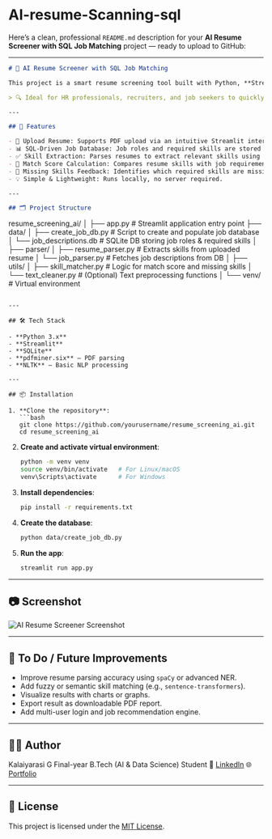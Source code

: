 # AI-resume-Scanning-sql
Here’s a clean, professional `README.md` description for your **AI Resume Screener with SQL Job Matching** project — ready to upload to GitHub:

---

```markdown
# 🧠 AI Resume Screener with SQL Job Matching

This project is a smart resume screening tool built with Python, **Streamlit**, and **SQLite**. It allows users to upload their resumes in PDF format and evaluates their skill match against various job descriptions stored in a SQL database.

> 🔍 Ideal for HR professionals, recruiters, and job seekers to quickly assess skill alignment.

---

## 🚀 Features

- 📄 Upload Resume: Supports PDF upload via an intuitive Streamlit interface.
- 📊 SQL-Driven Job Database: Job roles and required skills are stored in a SQLite database.
- ✅ Skill Extraction: Parses resumes to extract relevant skills using NLP.
- 📌 Match Score Calculation: Compares resume skills with job requirements.
- 🧠 Missing Skills Feedback: Identifies which required skills are missing in the resume.
- 💡 Simple & Lightweight: Runs locally, no server required.

---

## 🗂️ Project Structure

```

resume\_screening\_ai/
│
├── app.py                          # Streamlit application entry point
├── data/
│   ├── create\_job\_db.py           # Script to create and populate job database
│   └── job\_descriptions.db        # SQLite DB storing job roles & required skills
│
├── parser/
│   ├── resume\_parser.py           # Extracts skills from uploaded resume
│   └── job\_parser.py              # Fetches job descriptions from DB
│
├── utils/
│   ├── skill\_matcher.py           # Logic for match score and missing skills
│   └── text\_cleaner.py            # (Optional) Text preprocessing functions
│
└── venv/                          # Virtual environment

````

---

## 🛠️ Tech Stack

- **Python 3.x**
- **Streamlit**
- **SQLite**
- **pdfminer.six** – PDF parsing
- **NLTK** – Basic NLP processing

---

## 📦 Installation

1. **Clone the repository**:
   ```bash
   git clone https://github.com/yourusername/resume_screening_ai.git
   cd resume_screening_ai
````

2. **Create and activate virtual environment**:

   ```bash
   python -m venv venv
   source venv/bin/activate   # For Linux/macOS
   venv\Scripts\activate      # For Windows
   ```

3. **Install dependencies**:

   ```bash
   pip install -r requirements.txt
   ```

4. **Create the database**:

   ```bash
   python data/create_job_db.py
   ```

5. **Run the app**:

   ```bash
   streamlit run app.py
   ```

---

## 📷 Screenshot

![AI Resume Screener Screenshot](screenshot.png)

---

## 📌 To Do / Future Improvements

* Improve resume parsing accuracy using `spaCy` or advanced NER.
* Add fuzzy or semantic skill matching (e.g., `sentence-transformers`).
* Visualize results with charts or graphs.
* Export result as downloadable PDF report.
* Add multi-user login and job recommendation engine.

---

## 🧑‍💻 Author

Kalaiyarasi G
Final-year B.Tech (AI & Data Science) Student
🔗 [LinkedIn](https://www.https://www.linkedin.com/in/kalaiyarasigopal/)
🌐 [Portfolio](https://github.com/kalaiyarasi2/AI-resume-Scanning-sql)

---

## 📜 License

This project is licensed under the [MIT License](LICENSE).


